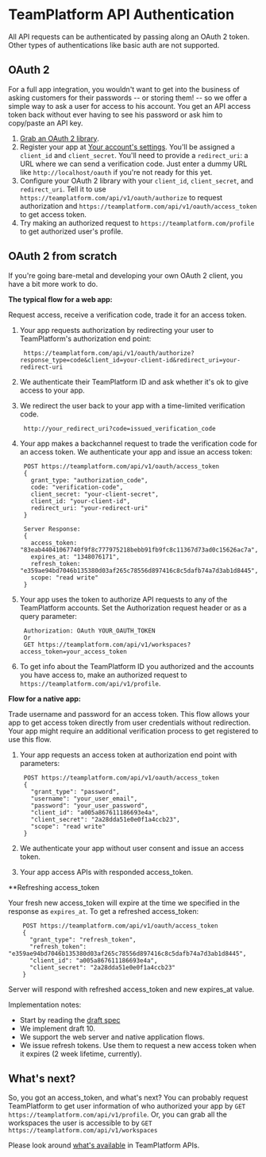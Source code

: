 TeamPlatform API Authentication
============================

All API requests can be authenticated by passing along an OAuth 2 token. Other types of authentications like basic auth are not supported.

OAuth 2
-------

For a full app integration, you wouldn't want to get into the business of asking
customers for their passwords -- or storing them! -- so we offer a simple way to
ask a user for access to his account. You get an API access token back without
ever having to see his password or ask him to copy/paste an API key.

1. [Grab an OAuth 2 library](http://oauth.net/code/).
2. Register your app at [Your account's settings](https://teamplatform.com/settings#tab-api-s). You'll be assigned a `client_id` and `client_secret`. You'll need to provide a `redirect_uri`: a URL where we can send a verification code. Just enter a dummy URL like `http://localhost/oauth` if you're not ready for this yet.
3. Configure your OAuth 2 library with your `client_id`, `client_secret`, and `redirect_uri`. Tell it to use `https://teamplatform.com/api/v1/oauth/authorize` to request authorization and `https://teamplatform.com/api/v1/oauth/access_token` to get access token.
4. Try making an authorized request to `https://teamplatform.com/profile` to get authorized user's profile.

OAuth 2 from scratch
--------------------

If you're going bare-metal and developing your own OAuth 2 client, you have a bit more work to do.

**The typical flow for a web app:**

Request access, receive a verification code, trade it for an access token.

1. Your app requests authorization by redirecting your user to TeamPlatform's authorization end point:

        https://teamplatform.com/api/v1/oauth/authorize?response_type=code&client_id=your-client-id&redirect_uri=your-redirect-uri

2. We authenticate their TeamPlatform ID and ask whether it's ok to give access to your app.

3. We redirect the user back to your app with a time-limited verification code.

        http://your_redirect_uri?code=issued_verification_code

4. Your app makes a backchannel request to trade the verification code for an access token. We authenticate your app and issue an access token:
        
        POST https://teamplatform.com/api/v1/oauth/access_token
        {
          grant_type: "authorization_code",
          code: "verification-code",
          client_secret: "your-client-secret",
          client_id: "your-client-id",
          redirect_uri: "your-redirect-uri"
        }

        Server Response:
        {
          access_token: "83eab44041067740f9f8c777975218bebb91fb9fc8c11367d73ad0c15626ac7a",
          expires_at: "1348076171",
          refresh_token: "e359ae94bd7046b135380d03af265c78556d897416c8c5dafb74a7d3ab1d8445",
          scope: "read write"
        }

5. Your app uses the token to authorize API requests to any of the TeamPlatform accounts. Set the Authorization request header or as a query parameter:
        
        Authorization: OAuth YOUR_OAUTH_TOKEN
        Or
        GET https://teamplatform.com/api/v1/workspaces?access_token=your_access_token

6. To get info about the TeamPlatform ID you authorized and the accounts you have access to, make an authorized request to `https://teamplatform.com/api/v1/profile`.

**Flow for a native app:**

Trade username and password for an access token.
This flow allows your app to get access token directly from user credentials without redirection.
Your app might require an additional verification process to get registered to use this flow.

1. Your app requests an access token at authorization end point with parameters:

        POST https://teamplatform.com/api/v1/oauth/access_token
        {
          "grant_type": "password",
          "username": "your_user_email",
          "password": "your_user_password",
          "client_id": "a005a867611186693e4a",
          "client_secret": "2a28dda51e0e0f1a4ccb23",
          "scope": "read write"
        }

2. We authenticate your app without user consent and issue an access token.

3. Your app access APIs with responded access_token.

**Refreshing access_token

Your fresh new access_token will expire at the time we specified in the response as `expires_at`.
To get a refreshed access_token:
        
        POST https://teamplatform.com/api/v1/oauth/access_token
        {
          "grant_type": "refresh_token",
          "refresh_token": "e359ae94bd7046b135380d03af265c78556d897416c8c5dafb74a7d3ab1d8445",
          "client_id": "a005a867611186693e4a",
          "client_secret": "2a28dda51e0e0f1a4ccb23"
        }
        
Server will respond with refreshed access_token and new expires_at value.

Implementation notes:

* Start by reading the [draft spec](http://tools.ietf.org/html/draft-ietf-oauth-v2)
* We implement draft 10.
* We support the web server and native application flows.
* We issue refresh tokens. Use them to request a new access token when it expires (2 week lifetime, currently).

What's next?
---------

So, you got an access_token, and what's next? You can probably request TeamPlatform to get user information of who authorized your app by `GET https://teamplatform.com/api/v1/profile`. Or, you can grab all the workspaces the user is accessible to by `GET https://teamplatform.com/api/v1/workspaces`

Please look around [what's available](https://github.com/vispower/teamplatform-api#api-ready-for-use) in TeamPlatform APIs.